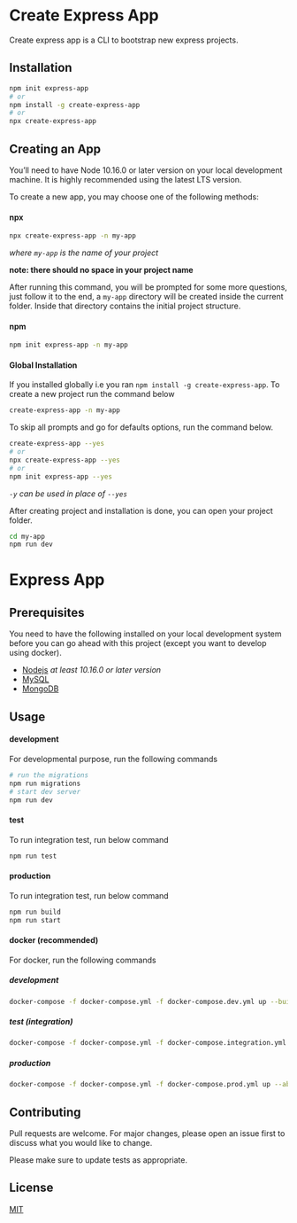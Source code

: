 # Create Express App

Create express app is a CLI to bootstrap new express projects.

## Installation

```bash
npm init express-app
# or
npm install -g create-express-app
# or 
npx create-express-app
```

## Creating an App
You’ll need to have Node 10.16.0 or later version on your local development machine. It is highly recommended using the latest LTS version.

To create a new app, you may choose one of the following methods:

#### npx

```bash
npx create-express-app -n my-app
```
_where `my-app` is the name of your project_

__note: there should no space in your project name__

After running this command, you will be prompted for some more questions, just follow it to the end, a `my-app` directory will be created 
inside the current folder. Inside that directory contains the initial project structure.


#### npm

```bash
npm init express-app -n my-app
```

#### Global Installation
If you installed globally i.e you ran `npm install -g create-express-app`. To create a new project run the command below
```bash
create-express-app -n my-app
```

To skip all prompts and go for defaults options, run the command below.
```bash
create-express-app --yes
# or 
npx create-express-app --yes
# or
npm init express-app --yes
```
_`-y` can be used in place of `--yes`_

After creating project and installation is done, you can open your project folder.
```bash
cd my-app
npm run dev
```
# Express App


## Prerequisites
You need to have the following installed on your local development system before you can 
go ahead with this project (except you want to develop using docker).

- [Nodejs](https://nodejs.org/en/download/current/) _at least 10.16.0 or later version_
- [MySQL](https://www.mysql.com/downloads/)
- [MongoDB](https://www.mongodb.com/try/download/community)

## Usage
#### development
For developmental purpose, run the following commands
```bash
# run the migrations
npm run migrations
# start dev server
npm run dev
```
#### test
To run integration test, run below command
```bash
npm run test
```
#### production
To run integration test, run below command
```bash
npm run build
npm run start
```
#### docker (recommended)
For docker, run the following commands
##### development
```bash
docker-compose -f docker-compose.yml -f docker-compose.dev.yml up --build -d
```
##### test (integration)
```bash
docker-compose -f docker-compose.yml -f docker-compose.integration.yml up --abort-on-container-exit
```
##### production
```bash
docker-compose -f docker-compose.yml -f docker-compose.prod.yml up --abort-on-container-exit
```
## Contributing
Pull requests are welcome. For major changes, please open an issue first to discuss what you would like to change.

Please make sure to update tests as appropriate.

## License
[MIT](https://choosealicense.com/licenses/mit/)